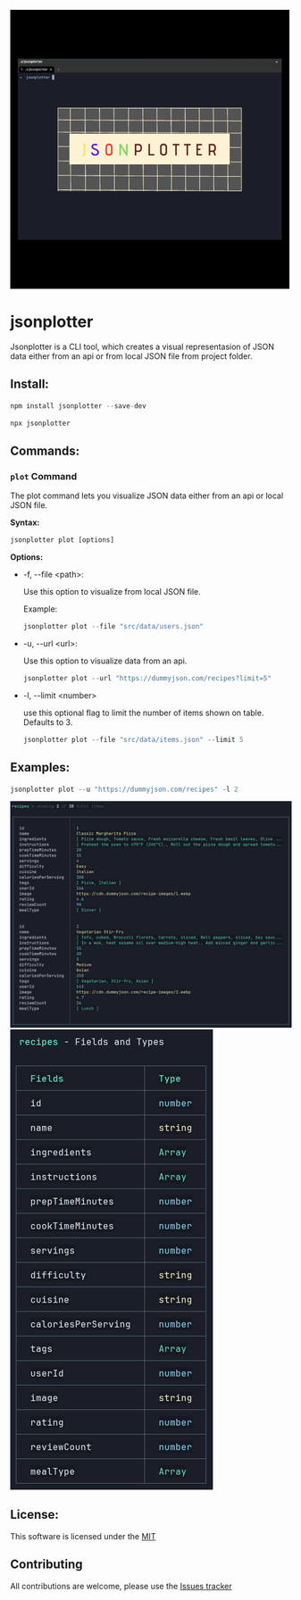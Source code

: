 ![jsonplotter logo](public/logo.png)

# jsonplotter

Jsonplotter is a CLI tool, which creates a visual representasion of JSON data either from an api or from local JSON file from project folder.

## Install:

```javascript
npm install jsonplotter --save-dev
```

```javascript
npx jsonplotter
```

## Commands:

### `plot` Command

The plot command lets you visualize JSON data either from an api or local JSON file.

**Syntax:**

```javascript
jsonplotter plot [options]
```

**Options:**

- -f, --file \<path>:

  Use this option to visualize from local JSON file.

  Example:

  ```javascript
  jsonplotter plot --file "src/data/users.json"
  ```

- -u, --url \<url>:

  Use this option to visualize data from an api.

  ```javascript
  jsonplotter plot --url "https://dummyjson.com/recipes?limit=5"
  ```

- -l, --limit \<number>

  use this optional flag to limit the number of items shown on table. Defaults to 3.

  ```javascript
  jsonplotter plot --file "src/data/items.json" --limit 5
  ```

## Examples:

```javascript
jsonplotter plot --u "https://dummyjson.com/recipes" -l 2
```

![url option](public/url_1.png)
![url option](public/url_2.png)

## License:

This software is licensed under the [MIT](LICENSE)

## Contributing

All contributions are welcome, please use the [Issues tracker](https://github.com/anttiromppanen/jsonplotter/issues)
